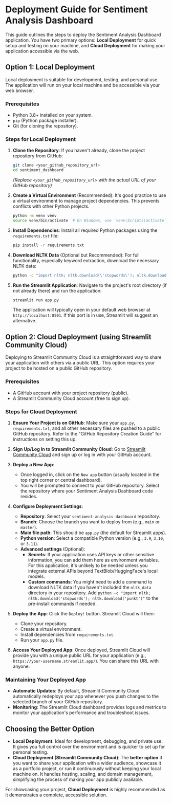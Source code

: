 # Deployment Guide for Sentiment Analysis Dashboard

This guide outlines the steps to deploy the Sentiment Analysis Dashboard application. You have two primary options: **Local Deployment** for quick setup and testing on your machine, and **Cloud Deployment** for making your application accessible via the web.

## Option 1: Local Deployment

Local deployment is suitable for development, testing, and personal use. The application will run on your local machine and be accessible via your web browser.

### Prerequisites

*   Python 3.8+ installed on your system.
*   `pip` (Python package installer).
*   Git (for cloning the repository).

### Steps for Local Deployment

1.  **Clone the Repository**:
    If you haven't already, clone the project repository from GitHub:
    ```bash
    git clone <your_github_repository_url>
    cd sentiment_dashboard
    ```
    *(Replace `<your_github_repository_url>` with the actual URL of your GitHub repository)*

2.  **Create a Virtual Environment** (Recommended):
    It's good practice to use a virtual environment to manage project dependencies. This prevents conflicts with other Python projects.
    ```bash
    python -m venv venv
    source venv/bin/activate  # On Windows, use `venv\Scripts\activate`
    ```

3.  **Install Dependencies**:
    Install all required Python packages using the `requirements.txt` file:
    ```bash
    pip install -r requirements.txt
    ```

4.  **Download NLTK Data** (Optional but Recommended):
    For full functionality, especially keyword extraction, download the necessary NLTK data:
    ```bash
    python -c "import nltk; nltk.download(\'stopwords\'); nltk.download(\'punkt\')"
    ```

5.  **Run the Streamlit Application**:
    Navigate to the project's root directory (if not already there) and run the application:
    ```bash
    streamlit run app.py
    ```
    The application will typically open in your default web browser at `http://localhost:8501`. If this port is in use, Streamlit will suggest an alternative.

## Option 2: Cloud Deployment (using Streamlit Community Cloud)

Deploying to Streamlit Community Cloud is a straightforward way to share your application with others via a public URL. This option requires your project to be hosted on a public GitHub repository.

### Prerequisites

*   A GitHub account with your project repository (public).
*   A Streamlit Community Cloud account (free to sign up).

### Steps for Cloud Deployment

1.  **Ensure Your Project is on GitHub**:
    Make sure your `app.py`, `requirements.txt`, and all other necessary files are pushed to a public GitHub repository. Refer to the "GitHub Repository Creation Guide" for instructions on setting this up.

2.  **Sign Up/Log In to Streamlit Community Cloud**:
    Go to [Streamlit Community Cloud](https://streamlit.io/cloud) and sign up or log in with your GitHub account.

3.  **Deploy a New App**:
    *   Once logged in, click on the `New app` button (usually located in the top right corner or central dashboard).
    *   You will be prompted to connect to your GitHub repository. Select the repository where your Sentiment Analysis Dashboard code resides.

4.  **Configure Deployment Settings**:
    *   **Repository**: Select your `sentiment-analysis-dashboard` repository.
    *   **Branch**: Choose the branch you want to deploy from (e.g., `main` or `master`).
    *   **Main file path**: This should be `app.py` (the default for Streamlit apps).
    *   **Python version**: Select a compatible Python version (e.g., `3.9`, `3.10`, or `3.11`).
    *   **Advanced settings** (Optional):
        *   **Secrets**: If your application uses API keys or other sensitive information, you can add them here as environment variables. For this application, it's unlikely to be needed unless you integrate external APIs beyond TextBlob/HuggingFace's local models.
        *   **Custom commands**: You might need to add a command to download NLTK data if you haven't included the `nltk_data` directory in your repository. Add `python -c "import nltk; nltk.download('stopwords'); nltk.download('punkt')"` to the pre-install commands if needed.

5.  **Deploy the App**:
    Click the `Deploy!` button. Streamlit Cloud will then:
    *   Clone your repository.
    *   Create a virtual environment.
    *   Install dependencies from `requirements.txt`.
    *   Run your `app.py` file.

6.  **Access Your Deployed App**:
    Once deployed, Streamlit Cloud will provide you with a unique public URL for your application (e.g., `https://your-username.streamlit.app/`). You can share this URL with anyone.

### Maintaining Your Deployed App

*   **Automatic Updates**: By default, Streamlit Community Cloud automatically redeploys your app whenever you push changes to the selected branch of your GitHub repository.
*   **Monitoring**: The Streamlit Cloud dashboard provides logs and metrics to monitor your application's performance and troubleshoot issues.

## Choosing the Better Option

*   **Local Deployment**: Ideal for development, debugging, and private use. It gives you full control over the environment and is quicker to set up for personal testing.
*   **Cloud Deployment (Streamlit Community Cloud)**: The **better option** if you want to share your application with a wider audience, showcase it as a portfolio project, or run it continuously without keeping your local machine on. It handles hosting, scaling, and domain management, simplifying the process of making your app publicly available.

For showcasing your project, **Cloud Deployment** is highly recommended as it demonstrates a complete, accessible solution.
